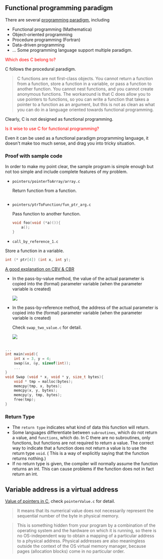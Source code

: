 ## Functional programming paradigm
There are several [programming paradigm](https://en.wikipedia.org/wiki/Programming_paradigm), including
* Functional programming (Mathematica)
* Object-oriented programming
* Procedure programming (Fortran)
* Data-driven programming
*  ...
Some programming language support multiple paradigm.

<span style="color:red">
Which does C belong to?
</span>

C follows the procedural paradigm.

> C functions are not first-class objects. You cannot return a function from a function, store a function in a variable, or pass a function to another function. You cannot nest functions, and you cannot create anonymous functions. The workaround is that C does allow you to use pointers to functions, so you can write a function that takes a pointer to a function as an argument, but this is not as clean as what you can do in a language oriented towards functional programming.

Clearly, C is not designed as functional programming.

<span style="color:red">
Is it wise to use C for functional programming?
</span>

Even it can be used as a functional paradigm programming language, it doesn't make too much sense, and drag you into tricky situation.

### Proof with sample code
In order to make my point clear, the sample program is simple enough but not too simple and include complete features of my problem.
* `pointers/pointerToArray/array.c`

   Return function from a function.


   ```c
   
   ```
* `pointers/ptrToFunction/fun_ptr_arg.c`

   Pass function to another function.

   ```c
   void foo(void (*a)()){
       a();
   }
   ```

*  `call_by_reference_1.c`

  Store a function in a variable.

  ```c
  int (* ptr[4]) (int x, int y);
  ```

[A good explanation on CBV & CBR](http://www.mathcs.emory.edu/~cheung/Courses/561/Syllabus/3-C/param-passing.html)
* In the pass-by-value method, the value of the actual parameter is copied into the (formal) parameter variable (when the parameter variable is created)

  ![](http://www.mathcs.emory.edu/~cheung/Courses/561/Syllabus/3-C/FIGS/low-level.gif)
* In the pass-by-reference method, the address of the actual parameter is copied into the (formal) parameter variable (when the parameter variable is created)

  Check `swap_two_value.c` for detail.

  ![](http://www.mathcs.emory.edu/~cheung/Courses/561/Syllabus/3-C/FIGS/low-level2.gif)



```c

...
int main(void){
    int x = 3, y = 4;
    swap(&x, &y, sizeof(int));
    ...
}
void Swap (void * x, void * y, size_t bytes){
    void * tmp = malloc(bytes);
    memcpy(tmp, x, bytes);
    memcpy(x, y, bytes);
    memcpy(y, tmp, bytes);
    free(tmp);
}

```

### Return Type
* The `return type` indicates what kind of data this function will return.  
* Some languages differentiate between `subroutines`, which do not return a value, and `functions`, which do.  In C there are no subroutines, only functions, but functions are not required to return a value.  The correct way to indicate that a function does not return a value is to use the return type `void`.  ( This is a way of explicitly saying that the function returns nothing.)
* If no return type is given, the compiler will normally assume the function returns an int.  This can cause problems if the function does not in fact return an int.

## Variable address is a virtual address
[Value of pointers in C](https://stackoverflow.com/questions/39142190/value-of-pointer-in-c), check `pointerValue.c` for detail.

> It means that its numerical value does not necessarily represent the sequential number of the byte in physical memory.

> This is something hidden from your program by a combination of the operating system and the hardware on which it is running, so there is no OS-independent way to obtain a mapping of a particular address to a physical address. Physical addresses are also meaningless outside the context of the OS virtual memory manager, because pages (allocation blocks) come in no particular order.
